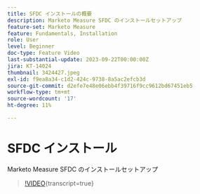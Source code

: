 ```yaml
---
title: SFDC インストールの概要
description: Marketo Measure SFDC のインストールセットアップ
feature-set: Marketo Measure
feature: Fundamentals, Installation
role: User
level: Beginner
doc-type: Feature Video
last-substantial-update: 2023-09-22T00:00:00Z
jira: KT-14024
thumbnail: 3424427.jpeg
exl-id: f9ea8a34-c1d2-424c-9738-8a5ac2efcb3d
source-git-commit: d2efe7e48e06ebb4f39716f9cc9612bd67451eb5
workflow-type: tm+mt
source-wordcount: '17'
ht-degree: 11%

---
```


# SFDC インストール

Marketo Measure SFDC のインストールセットアップ

>[!VIDEO](https://video.tv.adobe.com/v/3451806/?learn=on&captions=jpn){transcript=true}
